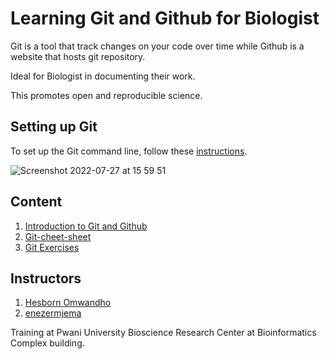 # Learning Git and Github for Biologist

Git is a tool that track changes on your code over time while Github is a website that hosts git repository.

Ideal for Biologist in documenting their work.

This  promotes open and reproducible science.

## Setting up Git

To set up the Git command line, follow these [instructions](https://docs.github.com/en/get-started/quickstart/set-up-git).

![Screenshot 2022-07-27 at 15 59 51](https://user-images.githubusercontent.com/72735085/181252935-128c5a29-1f3c-46a0-ba70-b13ebcd1e58b.png)



## Content

1. [Introduction to Git and Github](https://docs.google.com/presentation/d/13-Sd_gyLw5etqpzSMgArHMWABFMp-n98/edit#slide=id.p1)
2. [Git-cheet-sheet](https://education.github.com/git-cheat-sheet-education.pdf)
3. [Git Exercises](https://github.com/martinjrobins/exercise)

## Instructors
1. [Hesborn Omwandho](https://github.com/hesbornomwandho)
2. [enezermjema](https://github.com/enezermjema)

Training at Pwani University Bioscience Research Center at Bioinformatics Complex building.
